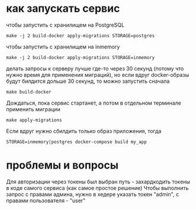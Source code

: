 # как запускать сервис
чтобы запустить с хранилищем на PostgreSQL
```
make -j 2 build-docker apply-migrations STORAGE=postgres
```

чтобы запустить с хранилищем на inmemory
```
make -j 2 build-docker apply-migrations STORAGE=inmemory
```

делать запросы к серверу лучше где-то через 30 секунд (потому что нужно время для применения миграций), но если вдруг docker-образы будут билдится дольше 30 секунд, то можно запустить сначала
```
make build-docker
```
Дождаться, пока сервис стартанет, а потом в отдельном терминале применить миграции
```
make apply-migrations
```

Если вдруг нужно сбилдить только образ приложения, тогда
```
STORAGE=inmemory|postgres docker-compose build my_app
```

# проблемы и вопросы
Для авторизации через токены был выбран путь - захардкодить токены в коде самого сервиса (как самое простое решение)
Чтобы выполнить запрос с правами админа, нужно в хедере указать токен "admin", с правами пользователя - "user"